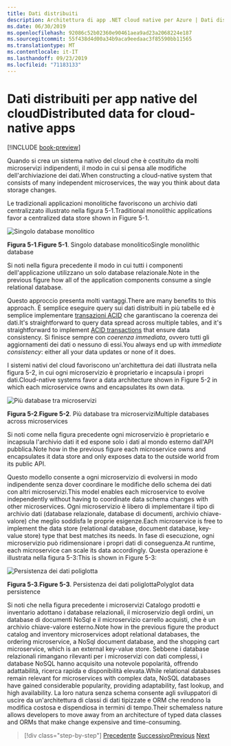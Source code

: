```yaml
---
title: Dati distribuiti
description: Architettura di app .NET cloud native per Azure | Dati distribuiti per le app cloud native
ms.date: 06/30/2019
ms.openlocfilehash: 92086c52b02360e90461aea9ad23a2068224e187
ms.sourcegitcommit: 55f438d4d00a34b9aca9eedaac3f85590bb11565
ms.translationtype: MT
ms.contentlocale: it-IT
ms.lasthandoff: 09/23/2019
ms.locfileid: "71183133"
---
```

# <a name="distributed-data-for-cloud-native-apps"></a><span data-ttu-id="43b7f-103">Dati distribuiti per app native del cloud</span><span class="sxs-lookup"><span data-stu-id="43b7f-103">Distributed data for cloud-native apps</span></span>

[!INCLUDE [book-preview](../../../includes/book-preview.md)]

<span data-ttu-id="43b7f-104">Quando si crea un sistema nativo del cloud che è costituito da molti microservizi indipendenti, il modo in cui si pensa alle modifiche dell'archiviazione dei dati.</span><span class="sxs-lookup"><span data-stu-id="43b7f-104">When constructing a cloud-native system that consists of many independent microservices, the way you think about data storage changes.</span></span>

<span data-ttu-id="43b7f-105">Le tradizionali applicazioni monolitiche favoriscono un archivio dati centralizzato illustrato nella figura 5-1.</span><span class="sxs-lookup"><span data-stu-id="43b7f-105">Traditional monolithic applications favor a centralized data store shown in Figure 5-1.</span></span> 

![Singolo database monolitico](./media/single-monolithic-database.png)

<span data-ttu-id="43b7f-107">**Figura 5-1**.</span><span class="sxs-lookup"><span data-stu-id="43b7f-107">**Figure 5-1**.</span></span> <span data-ttu-id="43b7f-108">Singolo database monolitico</span><span class="sxs-lookup"><span data-stu-id="43b7f-108">Single monolithic database</span></span>

<span data-ttu-id="43b7f-109">Si noti nella figura precedente il modo in cui tutti i componenti dell'applicazione utilizzano un solo database relazionale.</span><span class="sxs-lookup"><span data-stu-id="43b7f-109">Note in the previous figure how all of the application components consume a single relational database.</span></span>

<span data-ttu-id="43b7f-110">Questo approccio presenta molti vantaggi.</span><span class="sxs-lookup"><span data-stu-id="43b7f-110">There are many benefits to this approach.</span></span> <span data-ttu-id="43b7f-111">È semplice eseguire query sui dati distribuiti in più tabelle ed è semplice implementare [transazioni ACID](https://docs.microsoft.com/windows/desktop/cossdk/acid-properties) che garantiscano la coerenza dei dati.</span><span class="sxs-lookup"><span data-stu-id="43b7f-111">It's straightforward to query data spread across  multiple tables, and it's straightforward to implement [ACID transactions](https://docs.microsoft.com/windows/desktop/cossdk/acid-properties) that ensure data consistency.</span></span> <span data-ttu-id="43b7f-112">Si finisce sempre con *coerenza immediata*, ovvero tutti gli aggiornamenti dei dati o nessuno di essi.</span><span class="sxs-lookup"><span data-stu-id="43b7f-112">You always end up with *immediate consistency*: either all your data updates or none of it does.</span></span>

<span data-ttu-id="43b7f-113">I sistemi nativi del cloud favoriscono un'architettura dei dati illustrata nella figura 5-2, in cui ogni microservizio è proprietario e incapsula i propri dati.</span><span class="sxs-lookup"><span data-stu-id="43b7f-113">Cloud-native systems favor a data architecture shown in Figure 5-2 in which each microservice owns and encapsulates its own data.</span></span>

![Più database tra microservizi](./media/data-across-microservices.png)

<span data-ttu-id="43b7f-115">**Figura 5-2**.</span><span class="sxs-lookup"><span data-stu-id="43b7f-115">**Figure 5-2**.</span></span> <span data-ttu-id="43b7f-116">Più database tra microservizi</span><span class="sxs-lookup"><span data-stu-id="43b7f-116">Multiple databases across microservices</span></span>

<span data-ttu-id="43b7f-117">Si noti come nella figura precedente ogni microservizio è proprietario e incapsula l'archivio dati it ed espone solo i dati al mondo esterno dall'API pubblica.</span><span class="sxs-lookup"><span data-stu-id="43b7f-117">Note how in the previous figure each microservice owns and encapsulates it data store and only exposes data to the outside world from its public API.</span></span>
 
<span data-ttu-id="43b7f-118">Questo modello consente a ogni microservizio di evolversi in modo indipendente senza dover coordinare le modifiche dello schema dei dati con altri microservizi.</span><span class="sxs-lookup"><span data-stu-id="43b7f-118">This model enables each microservice to evolve independently without having to coordinate data schema changes with other microservices.</span></span> <span data-ttu-id="43b7f-119">Ogni microservizio è libero di implementare il tipo di archivio dati (database relazionale, database di documenti, archivio chiave-valore) che meglio soddisfa le proprie esigenze.</span><span class="sxs-lookup"><span data-stu-id="43b7f-119">Each microservice is free to implement the data store (relational database, document database, key-value store) type that best matches its needs.</span></span> <span data-ttu-id="43b7f-120">In fase di esecuzione, ogni microservizio può ridimensionare i propri dati di conseguenza.</span><span class="sxs-lookup"><span data-stu-id="43b7f-120">At runtime, each microservice can scale its data accordingly.</span></span> <span data-ttu-id="43b7f-121">Questa operazione è illustrata nella figura 5-3:</span><span class="sxs-lookup"><span data-stu-id="43b7f-121">This is shown in Figure 5-3:</span></span>

![Persistenza dei dati poliglotta](./media/polyglot-data-persistence.png)

<span data-ttu-id="43b7f-123">**Figura 5-3**.</span><span class="sxs-lookup"><span data-stu-id="43b7f-123">**Figure 5-3**.</span></span> <span data-ttu-id="43b7f-124">Persistenza dei dati poliglotta</span><span class="sxs-lookup"><span data-stu-id="43b7f-124">Polyglot data persistence</span></span>

<span data-ttu-id="43b7f-125">Si noti che nella figura precedente i microservizi Catalogo prodotti e inventario adottano i database relazionali, il microservizio degli ordini, un database di documenti NoSql e il microservizio carrello acquisti, che è un archivio chiave-valore esterno.</span><span class="sxs-lookup"><span data-stu-id="43b7f-125">Note how in the previous figure the product catalog and inventory microservices adopt relational databases, the ordering microservice, a NoSql document database, and the shopping cart microservice, which is an external key-value store.</span></span> <span data-ttu-id="43b7f-126">Sebbene i database relazionali rimangano rilevanti per i microservizi con dati complessi, i database NoSQL hanno acquisito una notevole popolarità, offrendo adattabilità, ricerca rapida e disponibilità elevata.</span><span class="sxs-lookup"><span data-stu-id="43b7f-126">While relational databases remain relevant for microservices with complex data, NoSQL databases have gained considerable popularity, providing adaptability, fast lookup, and high availability.</span></span> <span data-ttu-id="43b7f-127">La loro natura senza schema consente agli sviluppatori di uscire da un'architettura di classi di dati tipizzate e ORM che rendono la modifica costosa e dispendiosa in termini di tempo.</span><span class="sxs-lookup"><span data-stu-id="43b7f-127">Their schemaless nature allows developers to move away from an architecture of typed data classes and ORMs that make change expensive and time-consuming.</span></span>

>[!div class="step-by-step"]
><span data-ttu-id="43b7f-128">[Precedente](service-mesh-communication-infrastructure.md)
>[Successivo](data-patterns.md)</span><span class="sxs-lookup"><span data-stu-id="43b7f-128">[Previous](service-mesh-communication-infrastructure.md)
[Next](data-patterns.md)</span></span>
